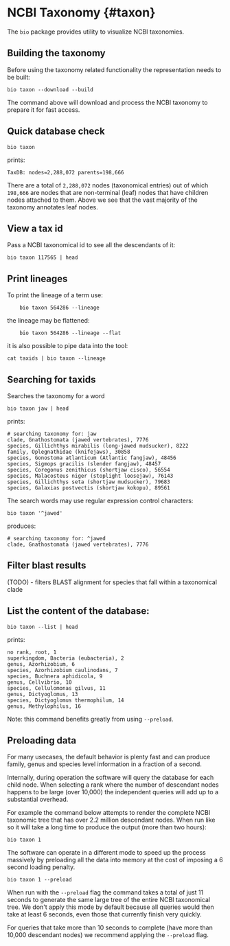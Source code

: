 # NCBI Taxonomy {#taxon}

The `bio` package provides utility to visualize NCBI taxonomies.

## Building the taxonomy

Before using the taxonomy related functionality the representation needs to be built:

    bio taxon --download --build

The command above will download and process the NCBI taxonomy to prepare it for fast access.

## Quick database check

    bio taxon
    
prints:

    TaxDB: nodes=2,288,072 parents=198,666

There are a total of `2,288,072` nodes (taxonomical entries) out of which `198,666` are nodes that are non-terminal (leaf) nodes that have
children nodes attached to them. Above we see that the vast majority of the taxonomy annotates leaf nodes.

## View a tax id

Pass a NCBI taxonomical id to see all the descendants of it:

```{bash, comment=NA}
bio taxon 117565 | head
```

## Print lineages

To print the lineage of a term use:

```{bash, comment=NA}
    bio taxon 564286 --lineage
```

the lineage may be flattened:

```{bash, comment=NA}
    bio taxon 564286 --lineage --flat
```

it is also possible to pipe data into the tool:

    cat taxids | bio taxon --lineage 
    
## Searching for taxids

Searches the taxonomy for a word

    bio taxon jaw | head

prints:

    # searching taxonomy for: jaw
    clade, Gnathostomata (jawed vertebrates), 7776
    species, Gillichthys mirabilis (long-jawed mudsucker), 8222
    family, Oplegnathidae (knifejaws), 30858
    species, Gonostoma atlanticum (Atlantic fangjaw), 48456
    species, Sigmops gracilis (slender fangjaw), 48457
    species, Coregonus zenithicus (shortjaw cisco), 56554
    species, Malacosteus niger (stoplight loosejaw), 76143
    species, Gillichthys seta (shortjaw mudsucker), 79683
    species, Galaxias postvectis (shortjaw kokopu), 89561

The search words may use regular expression control characters:

    bio taxon '^jawed'

produces:

    # searching taxonomy for: ^jawed
    clade, Gnathostomata (jawed vertebrates), 7776

## Filter blast results

(TODO) - filters BLAST alignment for species that fall within a taxonomical clade

## List the content of the database:

    bio taxon --list | head
    
prints:

    no rank, root, 1
    superkingdom, Bacteria (eubacteria), 2
    genus, Azorhizobium, 6
    species, Azorhizobium caulinodans, 7
    species, Buchnera aphidicola, 9
    genus, Cellvibrio, 10
    species, Cellulomonas gilvus, 11
    genus, Dictyoglomus, 13
    species, Dictyoglomus thermophilum, 14
    genus, Methylophilus, 16

Note: this command benefits greatly from using `--preload`.

## Preloading data

For many usecases,  the default behavior is plenty fast and can produce family, genus and species level information in a fraction of a second.

Internally, during operation the software will query the database for each child node. When selecting a rank where the number of descendant nodes happens to be large (over 10,000) the independent queries will  add up to a substantial overhead.

For example the command below attempts to render the complete NCBI taxonomic tree that has over 2.2 million descendant nodes. When run like so it will take a long time to produce the output (more than two hours):

    bio taxon 1 

The software can operate in a different mode to speed up the process massively by preloading all the data into memory at the cost of imposing a 6 second loading penalty.

    bio taxon 1 --preload
    
When run with the `--preload` flag the command takes a total of just 11 seconds to generate the same large tree of the entire NCBI taxonomical tree. We don't apply this mode by default because all queries would then take at least 6 seconds, even those that currently finish very quickly.

For queries that take more than 10 seconds to complete (have more than 10,000 descendant nodes) we recommend applying the `--preload` flag.

 